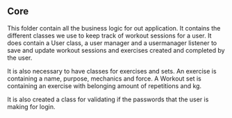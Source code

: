 ## Core 

This folder contain all the business logic for out application. It contains the different classes we use to keep track of workout sessions for a user. It does contain a User class, a user manager and a usermanager listener to save and update workout sessions and exercises created and completed by the user. 

It is also necessary to have classes for exercises and sets. An exercise is containing a name, purpose, mechanics and force. A Workout set is containing an exercise with belonging amount of repetitions and kg. 

It is also created a class for validating if the passwords that the user is making for login. 